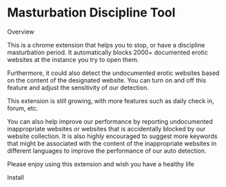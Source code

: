 # Masturbation Discipline Tool

Overview

This is a chrome extension that helps you to stop, or have a discipline masturbation period. It automatically blocks 2000+ documented erotic websites at the instance you try to open them. 

Furthermore, it could also detect the undocumented erotic websites based on the content of the designated website. You can turn on and off this feature and adjust the sensitivity of our detection. 

This extension is still growing, with more features such as daily check in, forum, etc. 

You can also help improve our performance by reporting undocumented inappropriate websites or websites that is accidentally blocked by our website collection. It is also highly encouraged to suggest more keywords that might be associated with the content of the inappropriate websites in different languages to improve the performance of our auto detection.

Please enjoy using this extension and wish you have a healthy life

Install

